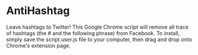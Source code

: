 AntiHashtag
===========

Leave hashtags to Twitter! This Google Chrome script will remove all trace of hashtags 
(the # and the following phrase) from Facebook.
To install, simply save the script.user.js file to your computer, then drag and drop onto Chrome's extension page.
